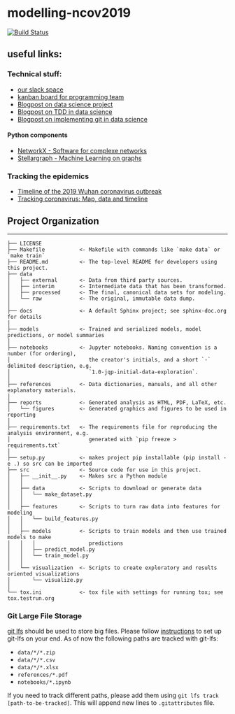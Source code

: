 # modelling-ncov2019
[![Build Status](https://travis-ci.org/MOCOS-COVID19/modelling-ncov2019.svg?branch=master)](https://travis-ci.org/MOCOS-COVID19/modelling-ncov2019)

## useful links:
### Technical stuff:
* [our slack space](https://modellingncov2019.slack.com/)
* [kanban board for programming team](https://trello.com/b/nZAEFbG0/kanban-board-for-programming-team)
* [Blogpost on data science project](https://towardsdatascience.com/the-data-science-workflow-43859db0415)
* [Blogpost on TDD in data science](https://towardsdatascience.com/tdd-datascience-689c98492fcc)
* [Blogpost on implementing git in data science](https://towardsdatascience.com/implementing-git-in-data-science-11528f0fb4a7)
#### Python components
* [NetworkX - Software for complexe networks](https://networkx.github.io/)
* [Stellargraph - Machine Learning on graphs](https://github.com/stellargraph/stellargraph)
### Tracking the epidemics
* [Timeline of the 2019 Wuhan coronavirus outbreak](https://en.wikipedia.org/wiki/Timeline_of_the_2019%E2%80%9320_Wuhan_coronavirus_outbreak)
* [Tracking coronavirus: Map, data and timeline](https://bnonews.com/index.php/2020/02/the-latest-coronavirus-cases/)

## Project Organization
------------

    ├── LICENSE
    ├── Makefile           <- Makefile with commands like `make data` or `make train`
    ├── README.md          <- The top-level README for developers using this project.
    ├── data
    │   ├── external       <- Data from third party sources.
    │   ├── interim        <- Intermediate data that has been transformed.
    │   ├── processed      <- The final, canonical data sets for modeling.
    │   └── raw            <- The original, immutable data dump.
    │
    ├── docs               <- A default Sphinx project; see sphinx-doc.org for details
    │
    ├── models             <- Trained and serialized models, model predictions, or model summaries
    │
    ├── notebooks          <- Jupyter notebooks. Naming convention is a number (for ordering),
    │                         the creator's initials, and a short `-` delimited description, e.g.
    │                         `1.0-jqp-initial-data-exploration`.
    │
    ├── references         <- Data dictionaries, manuals, and all other explanatory materials.
    │
    ├── reports            <- Generated analysis as HTML, PDF, LaTeX, etc.
    │   └── figures        <- Generated graphics and figures to be used in reporting
    │
    ├── requirements.txt   <- The requirements file for reproducing the analysis environment, e.g.
    │                         generated with `pip freeze > requirements.txt`
    │
    ├── setup.py           <- makes project pip installable (pip install -e .) so src can be imported
    ├── src                <- Source code for use in this project.
    │   ├── __init__.py    <- Makes src a Python module
    │   │
    │   ├── data           <- Scripts to download or generate data
    │   │   └── make_dataset.py
    │   │
    │   ├── features       <- Scripts to turn raw data into features for modeling
    │   │   └── build_features.py
    │   │
    │   ├── models         <- Scripts to train models and then use trained models to make
    │   │   │                 predictions
    │   │   ├── predict_model.py
    │   │   └── train_model.py
    │   │
    │   └── visualization  <- Scripts to create exploratory and results oriented visualizations
    │       └── visualize.py
    │
    └── tox.ini            <- tox file with settings for running tox; see tox.testrun.org

### Git Large File Storage
[git lfs](https://git-lfs.github.com/) should be used to store big files.
Please follow [instructions](https://help.github.com/en/github/managing-large-files/installing-git-large-file-storage) to set up git-lfs on your end.
As of now the following paths are tracked with git-lfs:
- `data/*/*.zip`
- `data/*/*.csv`
- `data/*/*.xlsx`
- `references/*.pdf`
- `notebooks/*.ipynb`

If you need to track different paths, please add them using `git lfs track [path-to-be-tracked]`.
This will append new lines to `.gitattributes` file.
